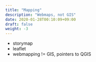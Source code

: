 ```yaml
---
title: "Mapping"
description: "Webmaps, not GIS"
date: 2020-01-28T00:10:09+09:00
draft: false
weight: -3
---
```


- storymap
- leaflet
- webmapping != GIS, pointers to QGIS
